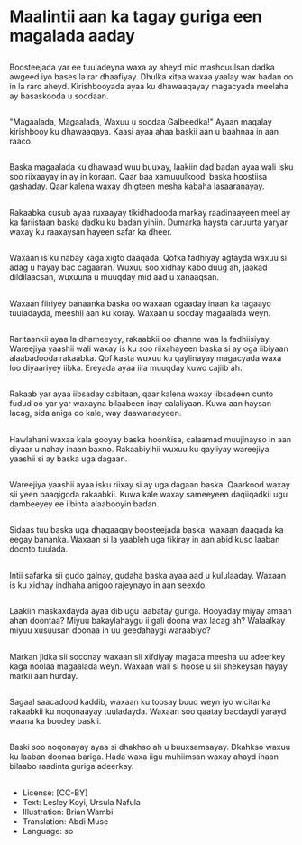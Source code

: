 # Maalintii aan ka tagay guriga een magalada aaday

##
Boosteejada yar ee tuuladeyna waxa ay aheyd mid mashquulsan dadka awgeed iyo bases la rar dhaafiyay. Dhulka xitaa waxaa yaalay wax badan oo in la raro aheyd. Kirishbooyada ayaa ku dhawaaqayay magacyada meelaha ay basaskooda u socdaan.

##
"Magaalada, Magaalada, Waxuu u socdaa Galbeedka!" Ayaan maqalay kirishbooy ku dhawaaqaya. Kaasi ayaa ahaa baskii aan u baahnaa in aan raaco.

##
Baska magaalada ku dhawaad wuu buuxay, laakiin dad badan ayaa wali isku soo riixaayay in ay in koraan. Qaar baa xamuuulkoodi baska hoostiisa gashaday. Qaar kalena waxay dhigteen mesha kabaha lasaaranayay.

##
Rakaabka cusub ayaa ruxaayay tikidhadooda markay raadinaayeen meel ay ka fariistaan baska dadku ku badan yihiin. Dumarka haysta caruurta yaryar waxay ku raaxaysan hayeen safar ka dheer.

##
Waxaan is ku nabay xaga xigto daaqada. Qofka fadhiyay agtayda waxuu si adag u hayay bac cagaaran. Wuxuu soo xidhay kabo duug ah, jaakad dildilaacsan, wuxuuna u muuqday mid aad u xanaaqsan.

##
Waxaan fiiriyey banaanka baska oo waxaan ogaaday inaan ka tagaayo tuuladayda, meeshii aan ku koray. Waxaan u socday magaalada weyn.

##
Raritaankii ayaa la dhameeyey, rakaabkii oo dhanne waa la fadhiisiyay. Wareejiya yaashii wali waxay is ku soo riixahayeen baska si ay oga iibiyaan alaabadooda rakaabka. Qof kasta wuxuu ku qaylinayay magacyada waxa loo diyaariyey iibka. Ereyada ayaa iila muuqday kuwo cajiib ah.

##
Rakaab yar ayaa iibsaday cabitaan, qaar kalena waxay iibsadeen cunto fudud oo yar yar waxayna bilaabeen inay calaliyaan. Kuwa aan haysan lacag, sida aniga oo kale, way daawanaayeen.

##
Hawlahani waxaa kala gooyay baska hoonkisa, calaamad muujinayso in aan diyaar u nahay inaan baxno. Rakaabiyihii wuxuu ku qayliyay wareejiya yaashii si ay baska uga dagaan.

##
Wareejiya yaashii ayaa isku riixay si ay uga dagaan baska. Qaarkood waxay sii yeen baaqigoda rakaabkii. Kuwa kale waxay sameeyeen daqiiqadkii ugu dambeeyey ee iibinta alaabooyin badan.

##
Sidaas tuu baska uga dhaqaaqay boosteejada baska, waxaan daaqada ka eegay bananka. Waxaan si la yaableh uga fikiray in aan abid kuso laaban doonto tuulada.

##
Intii safarka sii gudo galnay, gudaha baska ayaa aad u kululaaday. Waxaan is ku xidhay indhaha anigoo rajeynayo in aan seexdo.

##
Laakiin maskaxdayda ayaa dib ugu laabatay guriga. Hooyaday miyay amaan ahan doontaa? Miyuu bakaylahaygu ii gali doona wax lacag ah? Walaalkay miyuu xusuusan doonaa in uu geedahaygi waraabiyo?

##
Markan jidka sii soconay waxaan sii xifdiyay magaca meesha uu adeerkey kaga noolaa magaalada weyn. Waxaan wali si hoose u sii shekeysan hayay markii aan hurday.

##
Sagaal saacadood kaddib, waxaan ku toosay buuq weyn iyo wicitanka rakaabkii ku noqonaayay tuuladayda. Waxaan soo qaatay bacdaydi yarayd waana ka boodey baskii.

##
Baski soo noqonayay ayaa si dhakhso ah u buuxsamaayay. Dkahkso waxuu ku laaban doonaa bariga. Hada waxa iigu muhiimsan waxay ahayd inaan bilaabo raadinta guriga adeerkay.

##
* License: [CC-BY]
* Text: Lesley Koyi, Ursula Nafula
* Illustration: Brian Wambi
* Translation: Abdi Muse
* Language: so
